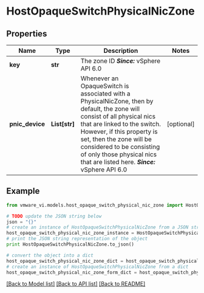 # HostOpaqueSwitchPhysicalNicZone


## Properties
Name | Type | Description | Notes
------------ | ------------- | ------------- | -------------
**key** | **str** | The zone ID  ***Since:*** vSphere API 6.0  | 
**pnic_device** | **List[str]** | Whenever an OpaqueSwitch is associated with a PhysicalNicZone, then by default, the zone will consist of all physical nics that are linked to the switch.  However, if this property is set, then the zone will be considered to be consisting of only those physical nics that are listed here.  ***Since:*** vSphere API 6.0  | [optional] 

## Example

```python
from vmware_vi.models.host_opaque_switch_physical_nic_zone import HostOpaqueSwitchPhysicalNicZone

# TODO update the JSON string below
json = "{}"
# create an instance of HostOpaqueSwitchPhysicalNicZone from a JSON string
host_opaque_switch_physical_nic_zone_instance = HostOpaqueSwitchPhysicalNicZone.from_json(json)
# print the JSON string representation of the object
print HostOpaqueSwitchPhysicalNicZone.to_json()

# convert the object into a dict
host_opaque_switch_physical_nic_zone_dict = host_opaque_switch_physical_nic_zone_instance.to_dict()
# create an instance of HostOpaqueSwitchPhysicalNicZone from a dict
host_opaque_switch_physical_nic_zone_form_dict = host_opaque_switch_physical_nic_zone.from_dict(host_opaque_switch_physical_nic_zone_dict)
```
[[Back to Model list]](../README.md#documentation-for-models) [[Back to API list]](../README.md#documentation-for-api-endpoints) [[Back to README]](../README.md)


